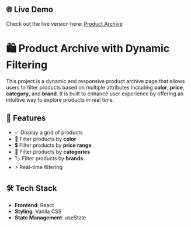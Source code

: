 ## 🌐 Live Demo

Check out the live version here: [Product Archive](https://product-archiv.netlify.app/)

##
# 🛍️ Product Archive with Dynamic Filtering

This project is a dynamic and responsive product archive page that allows users to filter products based on multiple attributes including **color**, **price**, **category**, and **brand**. It is built to enhance user experience by offering an intuitive way to explore products in real time.

## 🚀 Features

- ✅ Display a grid of products
- 🎨 Filter products by **color**
- 💲 Filter products by **price range**
- 🧾 Filter products by **categories**
- 🏷️ Filter products by **brands**
- ⚡ Real-time filtering

## 🛠️ Tech Stack

- **Frontend**: React 
- **Styling**: Vanila CSS
- **State Management**: useState

